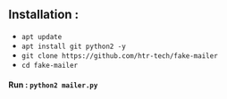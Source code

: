 ## Installation :
* `apt update`
* `apt install git python2 -y`
* `git clone https://github.com/htr-tech/fake-mailer`
* `cd fake-mailer`

#### Run : `python2 mailer.py`
